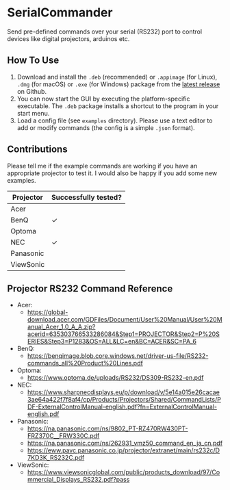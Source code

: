 # SerialCommander
Send pre-defined commands over your serial (RS232) port to control devices like digital projectors, arduinos etc.

## How To Use
1. Download and install the `.deb` (recommended) or `.appimage` (for Linux), `.dmg` (for macOS) or `.exe` (for Windows) package from the [latest release](https://github.com/schorschii/SerialCommander/releases) on Github.
2. You can now start the GUI by executing the platform-specific executable. The `.deb` package installs a shortcut to the program in your start menu.
3. Load a config file (see `examples` directory). Please use a text editor to add or modify commands (the config is a simple `.json` format).

## Contributions
Please tell me if the example commands are working if you have an appropriate projector to test it. I would also be happy if you add some new examples.

| Projector | Successfully tested? |
| --------- | -------------------- |
| Acer      |                      |
| BenQ      | ✓                    |
| Optoma    |                      |
| NEC       | ✓                    |
| Panasonic |                      |
| ViewSonic |                      |

## Projector RS232 Command Reference
- Acer:
  - https://global-download.acer.com/GDFiles/Document/User%20Manual/User%20Manual_Acer_1.0_A_A.zip?acerid=635303766533286084&Step1=PROJECTOR&Step2=P%20SERIES&Step3=P1283&OS=ALL&LC=en&BC=ACER&SC=PA_6
- BenQ:
  - https://benqimage.blob.core.windows.net/driver-us-file/RS232-commands_all%20Product%20Lines.pdf
- Optoma:
  - https://www.optoma.de/uploads/RS232/DS309-RS232-en.pdf
- NEC:
  - https://www.sharpnecdisplays.eu/p/download/v/5e14a015e26cacae3ae64a422f7f8af4/cp/Products/Projectors/Shared/CommandLists/PDF-ExternalControlManual-english.pdf?fn=ExternalControlManual-english.pdf
- Panasonic:
  - https://na.panasonic.com/ns/9802_PT-RZ470RW430PT-FRZ370C__FRW330C.pdf
  - https://na.panasonic.com/ns/262931_vmz50_command_en_ja_cn.pdf
  - https://eww.pavc.panasonic.co.jp/projector/extranet/main/rs232c/D7KD3K_RS232C.pdf
- ViewSonic:
  - https://www.viewsonicglobal.com/public/products_download/97/Commercial_Displays_RS232.pdf?pass
